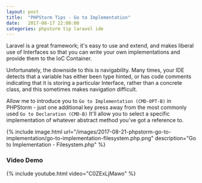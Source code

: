 ```yaml
---
layout: post
title:  "PHPStorm Tips - Go to Implementation"
date:   2017-08-17 22:00:00
categories: phpstorm tip laravel ide
---
```


Laravel is a great framework; it's easy to use and extend, and makes liberal
use of Interfaces so that you can write your own implementations and provide
them to the IoC Container.

Unfortunately, the downside to this is navigability. Many times, your IDE detects
that a variable has either been type hinted, or has code comments indicating that
it is storing a particular Interface, rather than a concrete class, and this
sometimes makes navigation difficult.

Allow me to introduce you to `Go to Implementation (CMD-OPT-B)` in PHPStorm -
just one additional key press away from the most commonly used `Go to Declaration (CMD-B)`
It'll allow you to select a specific implementation of whatever abstract method
you've got a reference to.

{% include image.html url="/images/2017-08-21-phpstorm-go-to-implementation/go-to-implementation-filesystem.php.png" description="Go to Implementation - Filesystem.php" %}

### Video Demo

{% include youtube.html video="C0ZExLjMawo" %}
